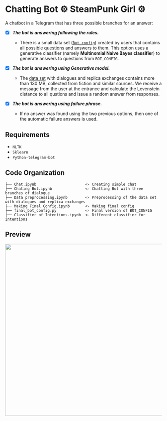 # Chatting Bot ⚙️ SteamPunk Girl ⚙️

A chatbot in a Telegram that has three possible branches for an answer:

- [x] **_The bot is answering following the rules._**
  - There is a small data set ([`Bot_config`](https://github.com/ElizaLo/Telegram-Bots/blob/master/Chatting%20Bot%20SteamPunk%20Girl/final_bot_config.py)) created by users that contains all possible questions and answers to them. This option uses a generative classifier (namely **Multinomial Naive Bayes classifier**) to generate answers to questions from `BOT_CONFIG`.

- [x] **_The bot is answering using Generative model._**
  - The [data set](https://github.com/Koziev/NLP_Datasets/blob/master/Conversations/Data/dialogues.zip) with dialogues and replica exchanges contains more than 130 MB, collected from fiction and similar sources. We receive a message from the user at the entrance and calculate the Levenstein distance to all qustions and issue a random answer from responses.
  
- [x] **_The bot is answering using failure phrase._**
  - If no answer was found using the two previous options, then one of the automatic failure answers is used.
  
## Requirements  

- `NLTK`
- `Sklearn`
- `Python-telegram-bot`

## Code Organization

    ├── Chat.ipynb                      <- Creating simple chat
    ├── Chating Bot.ipynb               <- Chatting Bot with three branches of dialogue
    ├── Data preprocessing.ipynb        <- Preprocessing of the data set with dialogues and replica exchanges
    ├── Making Final Config.ipynb       <- Making final config
    ├── final_bot_config.py             <- Final version of BOT_CONFIG
    ├── Сlassifier of Intentions.ipynb  <- Different classifier for intentions

## Preview

<img src="https://github.com/ElizaLo/Telegram-Bots/blob/master/Chatting%20Bot%20SteamPunk%20Girl/Chat.png" width="928" height="552">
    
